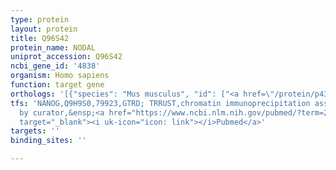 ```yaml
---
type: protein
layout: protein
title: Q96S42
protein_name: NODAL
uniprot_accession: Q96S42
ncbi_gene_id: '4838'
organism: Homo sapiens
function: target gene
orthologs: '[{"species": "Mus musculus", "id": ["<a href=\"/protein/p43021\">P43021</a>"]}, {"species": "Rattus norvegicus", "id": ["D3ZGK9"]}]'
tfs: 'NANOG,Q9H9S0,79923,GTRD; TRRUST,chromatin immunoprecipitation assay; inferred
  by curator,&ensp;<a href="https://www.ncbi.nlm.nih.gov/pubmed/?term=27924024%5Buid%5D+OR+29087512%5Buid%5D+OR+23474366%5Buid%5D"
  target="_blank"><i uk-icon="icon: link"></i>Pubmed</a>'
targets: ''
binding_sites: ''

---
```

